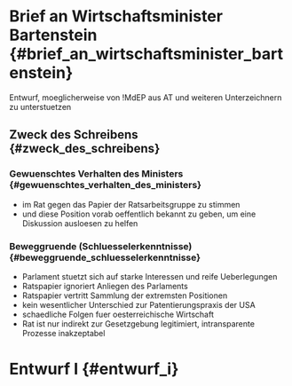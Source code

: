 # Brief an Wirtschaftsminister Bartenstein {#brief_an_wirtschaftsminister_bartenstein}

Entwurf, moeglicherweise von !MdEP aus AT und weiteren Unterzeichnern zu
unterstuetzen

## Zweck des Schreibens {#zweck_des_schreibens}

### Gewuenschtes Verhalten des Ministers {#gewuenschtes_verhalten_des_ministers}

-   im Rat gegen das Papier der Ratsarbeitsgruppe zu stimmen
-   und diese Position vorab oeffentlich bekannt zu geben, um eine
    Diskussion ausloesen zu helfen

### Beweggruende (Schluesselerkenntnisse) {#beweggruende_schluesselerkenntnisse}

-   Parlament stuetzt sich auf starke Interessen und reife Ueberlegungen
-   Ratspapier ignoriert Anliegen des Parlaments
-   Ratspapier vertritt Sammlung der extremsten Positionen
-   kein wesentlicher Unterschied zur Patentierungspraxis der USA
-   schaedliche Folgen fuer oesterreichische Wirtschaft
-   Rat ist nur indirekt zur Gesetzgebung legitimiert, intransparente
    Prozesse inakzeptabel

# Entwurf I {#entwurf_i}
